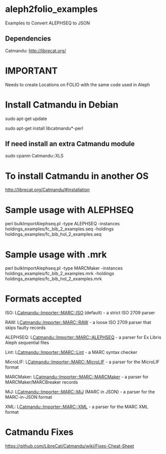 # aleph2folio_examples
Examples to Convert ALEPHSEQ to JSON


## Dependencies

Catmandu: http://librecat.org/


# IMPORTANT

Needs to create Locations on FOLIO with the same code used in Aleph

# Install Catmandu in Debian

sudo apt-get update

sudo apt-get install libcatmandu*-perl

## If need install an extra Catmandu module

sudo cpanm  Catmandu::XLS

# To install Catmandu in another OS

http://librecat.org/Catmandu/#installation

# Sample usage with ALEPHSEQ

perl bulkImportAlephseq.pl -type ALEPHSEQ -instances holdings_examples/fc_bib_2_examples.seq -holdings holdings_examples/fc_bib_hol_2_examples.seq

# Sample usage with .mrk

perl bulkImportAlephseq.pl -type MARCMaker -instances holdings_examples/fc_bib_2_examples.mrk -holdings holdings_examples/fc_bib_hol_2_examples.mrk

# Formats accepted

ISO: L<Catmandu::Importer::MARC::ISO> (default) - a strict ISO 2709 parser

RAW: L<Catmandu::Importer::MARC::RAW> - a loose ISO 2709 parser that skips faulty records

ALEPHSEQ: L<Catmandu::Importer::MARC::ALEPHSEQ> - a parser for Ex Libris Aleph sequential files

Lint: L<Catmandu::Importer::MARC::Lint> - a MARC syntax checker

MicroLIF: L<Catmandu::Importer::MARC::MicroLIF> - a parser for the MicroLIF format

MARCMaker: L<Catmandu::Importer::MARC::MARCMaker> - a parser for MARCMaker/MARCBreaker records

MiJ: L<Catmandu::Importer::MARC::MiJ> (MARC in JSON) - a parser for the MARC-in-JSON format

XML: L<Catmandu::Importer::MARC::XML> - a parser for the MARC XML format


# Catmandu Fixes 

https://github.com/LibreCat/Catmandu/wiki/Fixes-Cheat-Sheet